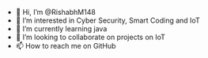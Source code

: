 - 👋 Hi, I’m @RishabhM148
- 👀 I’m interested in Cyber Security, Smart Coding and IoT
- 🌱 I’m currently learning java
- 💞️ I’m looking to collaborate on projects on IoT
- 📫 How to reach me on GitHub

<!---
RishabhM148/RishabhM148 is a ✨ special ✨ repository because its `README.md` (this file) appears on your GitHub profile.
You can click the Preview link to take a look at your changes.
--->
